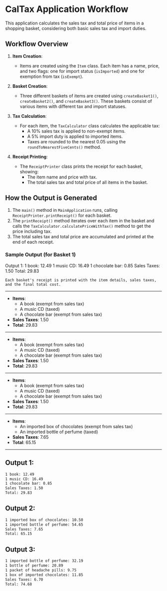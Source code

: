 # CalTax Application Workflow

This application calculates the sales tax and total price of items in a shopping basket, considering both basic sales tax and import duties.

## Workflow Overview

1. **Item Creation**: 
   - Items are created using the `Item` class. Each item has a name, price, and two flags: one for import status (`isImported`) and one for exemption from tax (`isExempt`).
   
2. **Basket Creation**:
   - Three different baskets of items are created using `createBasket1()`, `createBasket2()`, and `createBasket3()`. These baskets consist of various items with different tax and import statuses.

3. **Tax Calculation**:
   - For each item, the `TaxCalculator` class calculates the applicable tax:
     - A 10% sales tax is applied to non-exempt items.
     - A 5% import duty is applied to imported items.
     - Taxes are rounded to the nearest 0.05 using the `roundToNearestFiveCents()` method.

4. **Receipt Printing**:
   - The `ReceiptPrinter` class prints the receipt for each basket, showing:
     - The item name and price with tax.
     - The total sales tax and total price of all items in the basket.

## How the Output is Generated

1. The `main()` method in `MainApplication` runs, calling `ReceiptPrinter.printReceipt()` for each basket.
2. The `printReceipt()` method iterates over each item in the basket and calls the `TaxCalculator.calculatePriceWithTax()` method to get the price including tax.
3. The total sales tax and total price are accumulated and printed at the end of each receipt.

### Sample Output (for Basket 1)

Output 1: 1 book: 12.49 1 music CD: 16.49 1 chocolate bar: 0.85 Sales Taxes: 1.50 Total: 29.83
```vbnet
Each basket's receipt is printed with the item details, sales taxes, and the final total cost.
```

---


- **Items**: 
  - A book (exempt from sales tax)
  - A music CD (taxed)
  - A chocolate bar (exempt from sales tax)
- **Sales Taxes**: 1.50
- **Total**: 29.83

---


- **Items**: 
  - A book (exempt from sales tax)
  - A music CD (taxed)
  - A chocolate bar (exempt from sales tax)
- **Sales Taxes**: 1.50
- **Total**: 29.83

---


- **Items**: 
  - A book (exempt from sales tax)
  - A music CD (taxed)
  - A chocolate bar (exempt from sales tax)
- **Sales Taxes**: 1.50
- **Total**: 29.83

---




- **Items**:
  - An imported box of chocolates (exempt from sales tax)
  - An imported bottle of perfume (taxed)
- **Sales Taxes**: 7.65
- **Total**: 65.15

---


## Output 1:
```html
1 book: 12.49
1 music CD: 16.49
1 chocolate bar: 0.85
Sales Taxes: 1.50
Total: 29.83
```

## Output 2:
```html
1 imported box of chocolates: 10.50
1 imported bottle of perfume: 54.65
Sales Taxes: 7.65
Total: 65.15
```

## Output 3:
```html
1 imported bottle of perfume: 32.19
1 bottle of perfume: 20.89
1 packet of headache pills: 9.75
1 box of imported chocolates: 11.85
Sales Taxes: 6.70
Total: 74.68
```